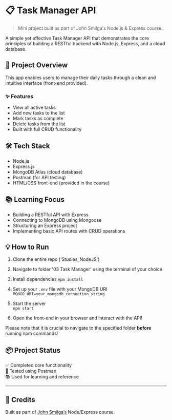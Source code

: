 # 📋 Task Manager API

> Mini project built as part of John Smilga's Node.js & Express course.

A simple yet effective Task Manager API that demonstrates the core principles of building a RESTful backend with Node.js, Express, and a cloud database.

## 🚀 Project Overview

This app enables users to manage their daily tasks through a clean and intuitive interface (front-end provided).

### ✨ Features
- View all active tasks
- Add new tasks to the list
- Mark tasks as complete
- Delete tasks from the list
- Built with full CRUD functionality


## 🛠️ Tech Stack

- Node.js
- Express.js
- MongoDB Atlas (cloud database)
- Postman (for API testing)
- HTML/CSS front-end (provided in the course)


## 📚 Learning Focus

- Building a RESTful API with Express
- Connecting to MongoDB using Mongoose
- Structuring an Express project
- Implementing basic API routes with CRUD operations


## 💡 How to Run

1. Clone the entire repo ('Studies_NodeJS')
2. Navigate to folder '03 Task Manager' using the terminal of your choice
3. Install dependencies 
    `npm install`
    
4. Set up your `.env` file with your MongoDB URI
    `MONGO_URI=your_mongodb_connection_string`
    
5. Start the server  
    `npm start`
    
6. Open the front-end in your browser and interact with the API!

Please note that it is crucial to navigate to the specified folder **before** running npm commands!


## 📦 Project Status

✅ Completed core functionality  
🧪 Tested using Postman  
📚 Used for learning and reference

---

## 🙌 Credits

Built as part of [John Smilga’s](https://www.johnsmilga.com/) Node/Express course.
